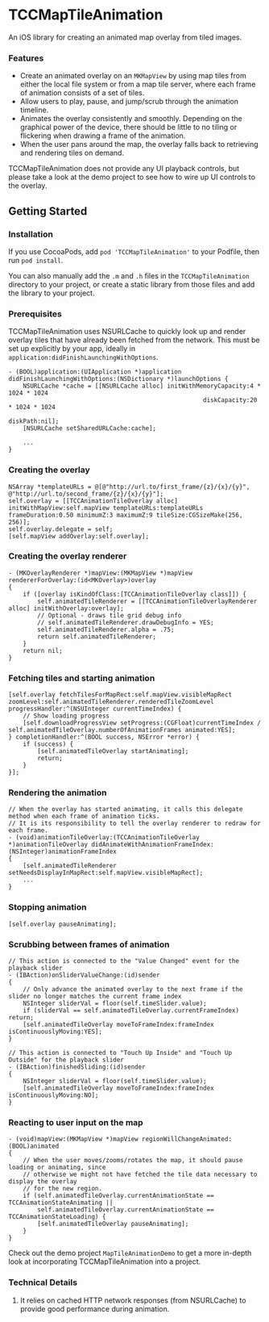 TCCMapTileAnimation
=======================

An iOS library for creating an animated map overlay from tiled images.

### Features ###
* Create an animated overlay on an `MKMapView` by using map tiles from either the local file system or from a map tile server, where each frame of animation consists of a set of tiles.
* Allow users to play, pause, and jump/scrub through the animation timeline.
* Animates the overlay consistently and smoothly. Depending on the graphical power of the device, there should be little to no tiling or flickering when drawing a frame of the animation.
* When the user pans around the map, the overlay falls back to retrieving and rendering tiles on demand.

TCCMapTileAnimation does not provide any UI playback controls, but please take a look at the demo project to see how to wire up UI controls to the overlay.

Getting Started
---------------

### Installation ###
If you use CocoaPods, add `pod 'TCCMapTileAnimation'` to your Podfile, then run `pod install`.

You can also manually add the `.m` and `.h` files in the `TCCMapTileAnimation` directory to your project, or create a static library from those files and add the library to your project.

### Prerequisites ###

TCCMapTileAnimation uses NSURLCache to quickly look up and render overlay tiles that have already been fetched from the network. This must be set up explicitly by your app, ideally in `application:didFinishLaunchingWithOptions`.

	- (BOOL)application:(UIApplication *)application didFinishLaunchingWithOptions:(NSDictionary *)launchOptions {
	    NSURLCache *cache = [[NSURLCache alloc] initWithMemoryCapacity:4 * 1024 * 1024
	                                                      diskCapacity:20 * 1024 * 1024
	                                                          diskPath:nil];
	    [NSURLCache setSharedURLCache:cache];
	    
	    ...
	}

### Creating the overlay ###

	NSArray *templateURLs = @[@"http://url.to/first_frame/{z}/{x}/{y}", @"http://url.to/second_frame/{z}/{x}/{y}"];
	self.overlay = [[TCCAnimationTileOverlay alloc] initWithMapView:self.mapView templateURLs:templateURLs frameDuration:0.50 minimumZ:3 maximumZ:9 tileSize:CGSizeMake(256, 256)];
	self.overlay.delegate = self;
	[self.mapView addOverlay:self.overlay];

### Creating the overlay renderer ###

	- (MKOverlayRenderer *)mapView:(MKMapView *)mapView rendererForOverlay:(id<MKOverlay>)overlay
	{
		if ([overlay isKindOfClass:[TCCAnimationTileOverlay class]]) {
	        self.animatedTileRenderer = [[TCCAnimationTileOverlayRenderer alloc] initWithOverlay:overlay];
	        // Optional - draws tile grid debug info
	        // self.animatedTileRenderer.drawDebugInfo = YES;
	        self.animatedTileRenderer.alpha = .75;
	        return self.animatedTileRenderer;
		}
		return nil;
	}

### Fetching tiles and starting animation ###

	[self.overlay fetchTilesForMapRect:self.mapView.visibleMapRect zoomLevel:self.animatedTileRenderer.renderedTileZoomLevel progressHandler:^(NSUInteger currentTimeIndex) {
        // Show loading progress
		[self.downloadProgressView setProgress:(CGFloat)currentTimeIndex / self.animatedTileOverlay.numberOfAnimationFrames animated:YES];
	} completionHandler:^(BOOL success, NSError *error) {
		if (success) {
			[self.animatedTileOverlay startAnimating];
            return;
		}
	}];

### Rendering the animation ###

	// When the overlay has started animating, it calls this delegate method when each frame of animation ticks.
	// It is its responsibility to tell the overlay renderer to redraw for each frame.
	- (void)animationTileOverlay:(TCCAnimationTileOverlay *)animationTileOverlay didAnimateWithAnimationFrameIndex:(NSInteger)animationFrameIndex
	{
		[self.animatedTileRenderer setNeedsDisplayInMapRect:self.mapView.visibleMapRect];
		...    
	}

### Stopping animation ###

	[self.overlay pauseAnimating];

### Scrubbing between frames of animation ###

	// This action is connected to the "Value Changed" event for the playback slider
	- (IBAction)onSliderValueChange:(id)sender
	{
	    // Only advance the animated overlay to the next frame if the slider no longer matches the current frame index
		NSInteger sliderVal = floor(self.timeSlider.value);
	    if (sliderVal == self.animatedTileOverlay.currentFrameIndex) return;
	    [self.animatedTileOverlay moveToFrameIndex:frameIndex isContinuouslyMoving:YES];
	}

	// This action is connected to "Touch Up Inside" and "Touch Up Outside" for the playback slider
	- (IBAction)finishedSliding:(id)sender
	{
	    NSInteger sliderVal = floor(self.timeSlider.value);
	    [self.animatedTileOverlay moveToFrameIndex:frameIndex isContinuouslyMoving:NO];
	}

### Reacting to user input on the map ###

	- (void)mapView:(MKMapView *)mapView regionWillChangeAnimated:(BOOL)animated
	{
	    // When the user moves/zooms/rotates the map, it should pause loading or animating, since
	    // otherwise we might not have fetched the tile data necessary to display the overlay
	    // for the new region.
	    if (self.animatedTileOverlay.currentAnimationState == TCCAnimationStateAnimating ||
	        self.animatedTileOverlay.currentAnimationState == TCCAnimationStateLoading) {
	        [self.animatedTileOverlay pauseAnimating];
	    }
	}

Check out the demo project `MapTileAnimationDemo` to get a more in-depth look at incorporating TCCMapTileAnimation into a project.

### Technical Details ###
1. It relies on cached HTTP network responses (from NSURLCache) to provide good performance during animation.
